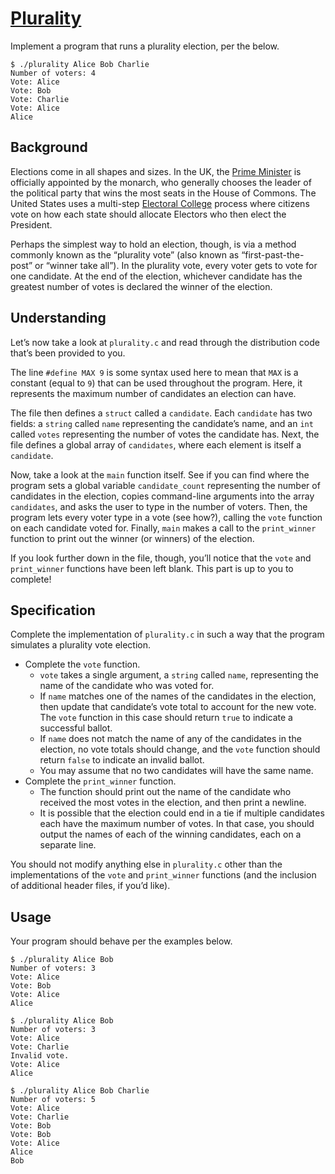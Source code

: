
# [Plurality](https://cs50.harvard.edu/x/2021/psets/3/plurality/#plurality)

Implement a program that runs a plurality election, per the below.

```
$ ./plurality Alice Bob Charlie
Number of voters: 4
Vote: Alice
Vote: Bob
Vote: Charlie
Vote: Alice
Alice

```

## Background

Elections come in all shapes and sizes. In the UK, the  [Prime Minister](https://www.parliament.uk/education/about-your-parliament/general-elections/)  is officially appointed by the monarch, who generally chooses the leader of the political party that wins the most seats in the House of Commons. The United States uses a multi-step  [Electoral College](https://www.archives.gov/federal-register/electoral-college/about.html)  process where citizens vote on how each state should allocate Electors who then elect the President.

Perhaps the simplest way to hold an election, though, is via a method commonly known as the “plurality vote” (also known as “first-past-the-post” or “winner take all”). In the plurality vote, every voter gets to vote for one candidate. At the end of the election, whichever candidate has the greatest number of votes is declared the winner of the election.



## Understanding

Let’s now take a look at  `plurality.c`  and read through the distribution code that’s been provided to you.

The line  `#define MAX 9`  is some syntax used here to mean that  `MAX`  is a constant (equal to  `9`) that can be used throughout the program. Here, it represents the maximum number of candidates an election can have.

The file then defines a  `struct`  called a  `candidate`. Each  `candidate`  has two fields: a  `string`  called  `name`  representing the candidate’s name, and an  `int`  called  `votes`  representing the number of votes the candidate has. Next, the file defines a global array of  `candidates`, where each element is itself a  `candidate`.

Now, take a look at the  `main`  function itself. See if you can find where the program sets a global variable  `candidate_count`  representing the number of candidates in the election, copies command-line arguments into the array  `candidates`, and asks the user to type in the number of voters. Then, the program lets every voter type in a vote (see how?), calling the  `vote`  function on each candidate voted for. Finally,  `main`  makes a call to the  `print_winner`  function to print out the winner (or winners) of the election.

If you look further down in the file, though, you’ll notice that the  `vote`  and  `print_winner`  functions have been left blank. This part is up to you to complete!

## Specification

Complete the implementation of  `plurality.c`  in such a way that the program simulates a plurality vote election.

-   Complete the  `vote`  function.
    -   `vote`  takes a single argument, a  `string`  called  `name`, representing the name of the candidate who was voted for.
    -   If  `name`  matches one of the names of the candidates in the election, then update that candidate’s vote total to account for the new vote. The  `vote`  function in this case should return  `true`  to indicate a successful ballot.
    -   If  `name`  does not match the name of any of the candidates in the election, no vote totals should change, and the  `vote`  function should return  `false`  to indicate an invalid ballot.
    -   You may assume that no two candidates will have the same name.
-   Complete the  `print_winner`  function.
    -   The function should print out the name of the candidate who received the most votes in the election, and then print a newline.
    -   It is possible that the election could end in a tie if multiple candidates each have the maximum number of votes. In that case, you should output the names of each of the winning candidates, each on a separate line.

You should not modify anything else in  `plurality.c`  other than the implementations of the  `vote`  and  `print_winner`  functions (and the inclusion of additional header files, if you’d like).

## Usage

Your program should behave per the examples below.

```
$ ./plurality Alice Bob
Number of voters: 3
Vote: Alice
Vote: Bob
Vote: Alice
Alice

```

```
$ ./plurality Alice Bob
Number of voters: 3
Vote: Alice
Vote: Charlie
Invalid vote.
Vote: Alice
Alice

```

```
$ ./plurality Alice Bob Charlie
Number of voters: 5
Vote: Alice
Vote: Charlie
Vote: Bob
Vote: Bob
Vote: Alice
Alice
Bob

```

